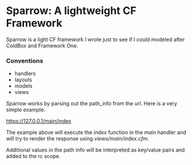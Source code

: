 # Sparrow: A lightweight CF Framework

Sparrow is a light CF framework I wrote just to see if I could modeled after ColdBox and 
Framework One.

### Conventions
* handlers
* layouts
* models
* views

Sparrow works by parsing out the path_info from the url. Here is a very simple example:

https://127.0.0.1/main/index

The example above will execute the _*index*_ function in the _*main*_ handler and will try
to render the response using _*views/main/index.cfm*_.

Additional values in the path info will be interpreted as key/value pairs and added to the rc
scope.

